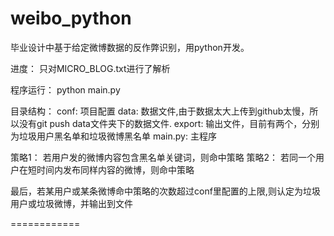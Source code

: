 weibo_python
============

毕业设计中基于给定微博数据的反作弊识别，用python开发。

进度：
    只对MICRO_BLOG.txt进行了解析

程序运行：
    python main.py

目录结构：
    conf: 项目配置
    data: 数据文件,由于数据太大上传到github太慢，所以没有git push data文件夹下的数据文件.
    export: 输出文件，目前有两个，分别为垃圾用户黑名单和垃圾微博黑名单
    main.py: 主程序

策略1：
    若用户发的微博内容包含黑名单关键词，则命中策略
策略2：
    若同一个用户在短时间内发布同样内容的微博，则命中策略

最后，若某用户或某条微博命中策略的次数超过conf里配置的上限,则认定为垃圾用户或垃圾微博，并输出到文件
    
============
